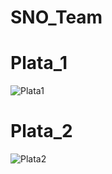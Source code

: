 # SNO_Team
# Plata_1
![Plata1](https://user-images.githubusercontent.com/73915232/132924813-2728147c-c402-4295-bfd5-34e10769dae9.png)

# Plata_2
![Plata2](https://user-images.githubusercontent.com/73915232/132924818-8ba77306-305c-4ede-9953-b12d39d5c19e.png)
